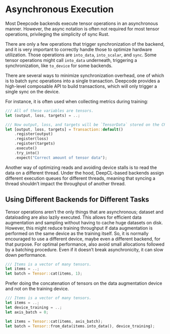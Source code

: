 # Asynchronous Execution

Most Deepcode backends execute tensor operations in an asynchronous manner. However, the async notation
is often not required for most tensor operations, privileging the simplicity of sync Rust.

There are only a few operations that trigger synchronization of the backend, and it is very
important to correctly handle those to optimize hardware utilization. Those operations are
`into_data`, `into_scalar`, and `sync`. Some tensor operations might call `into_data` underneath,
triggering a synchronization, like `to_device` for some backends.

There are several ways to minimize synchronization overhead, one of which is to batch sync
operations into a single transaction. Deepcode provides a high-level composable API to build
transactions, which will only trigger a single sync on the device.

For instance, it is often used when collecting metrics during training:

```rust
/// All of these variables are tensors.
let (output, loss, targets) = ..;

/// Now output, loss, and targets will be `TensorData` stored on the CPU.
let [output, loss, targets] = Transaction::default()
    .register(output)
    .register(loss)
    .register(targets)
    .execute()
    .try_into()
    .expect("Correct amount of tensor data");
```

Another way of optimizing reads and avoiding device stalls is to read the data on a different
thread. Under the hood, DeepCL-based backends assign different execution queues for different
threads, meaning that syncing a thread shouldn’t impact the throughput of another thread.

## Using Different Backends for Different Tasks

Tensor operations aren’t the only things that are asynchronous; dataset and dataloading are also
lazily executed. This allows for efficient data augmentation and sampling without having to cache
huge datasets on disk. However, this might reduce training throughput if data augmentation is
performed on the same device as the training itself. So, it is normally encouraged to use a
different device, maybe even a different backend, for that purpose. For optimal performance, also
avoid small allocations followed by a batching procedure. Even if it doesn’t break asynchronicity,
it can slow down performance.

```rust
/// Items is a vector of many tensors.
let items = ..;
let batch = Tensor::cat(items, 1);
```

Prefer doing the concatenation of tensors on the data augmentation device and not on the training
device.

```rust
/// Items is a vector of many tensors.
let items = ..;
let device_training = ..;
let axis_batch = 0;

let items = Tensor::cat(items, axis_batch);
let batch = Tensor::from_data(items.into_data(), device_training);
```

